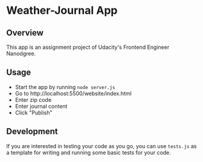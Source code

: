 # Weather-Journal App

## Overview
This app is an assignment project of Udacity's Frontend Engineer Nanodgree.
## Usage
- Start the app by running `node server.js`  
- Go to http://localhost:5500/website/index.html  
- Enter zip code
- Enter journal content  
- Click "Publish"  
  
## Development
If you are interested in testing your code as you go, you can use `tests.js` as a template for writing and running some basic tests for your code.
